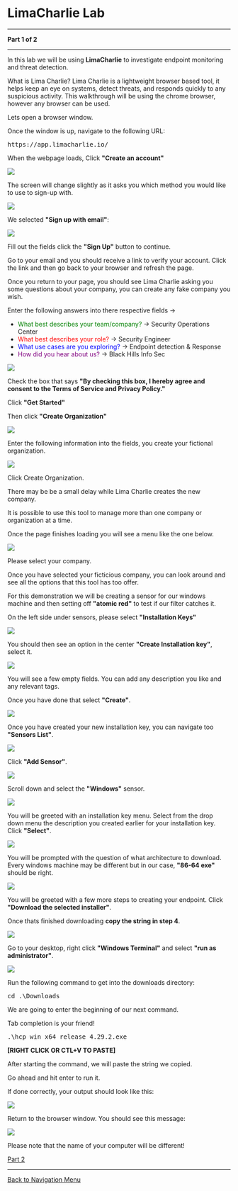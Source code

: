 # LimaCharlie Lab

---

**Part 1 of 2**

---

In this lab we will be using **LimaCharlie** to investigate endpoint monitoring and threat detection.

What is Lima Charlie? Lima Charlie is a lightweight browser based tool, it helps keep an eye on systems, detect threats, and responds quickly to any suspicious activity.  This walkthrough will be using the chrome browser, however any browser can be used.

Lets open a browser window. 

Once the window is up, navigate to the following URL:

<pre>https://app.limacharlie.io/</pre>

When the webpage loads, Click **"Create an account"**

![](attachments/register_an_account.PNG)

The screen will change slightly as it asks you which method you would like to use to sign-up with. 

![](attachments/LimaCharlie_signupmethod.png)

We selected **"Sign up with email"**:

![](attachments/SIGN_UP_BUTTON.PNG)

Fill out the fields click the **"Sign Up"** button to continue.  

Go to your email and you should receive a link to verify your account. Click the link and then go back to your browser and refresh the page.

Once you return to your page, you should see Lima Charlie asking you some questions about your company, you can create any fake company you wish.

Enter the following answers into there respective fields ->

* <span style="color:green">What best describes your team/company?</span> -> Security Operations Center
* <span style="color:red">What best describes your role?</span> -> Security Engineer
* <span style="color:blue">What use cases are you exploring?</span> -> Endpoint detection & Response
* <span style="color:purple">How did you hear about us?</span> -> Black Hills Info Sec

![](attachments/company_setup_menu.PNG)

Check the box that says **"By checking this box, I hereby agree and consent to the Terms of Service and Privacy Policy."**

Click **"Get Started"**

Then click **"Create Organization"** 

![](attachments/create_an_organization.PNG)

Enter the following information into the fields, you create your fictional organization.

![](attachments/ficticious_company_selection.PNG)

Click Create Organization.

There may be be a small delay while Lima Charlie creates the new company.

It is possible to use this tool to manage more than one company or organization at a time.

Once the page finishes loading you will see a menu like the one below. 

![](attachments/selectorganization.png)

Please select your company. 

Once you have selected your ficticious company, you can look around and see all the options that this tool has too offer.

For this demonstration we will be creating a sensor for our windows machine and then setting off **"atomic red"** to test if our filter catches it.

On the left side under sensors, please select **"Installation Keys"**

![](attachments/one.PNG)

You should then see an option in the center **"Create Installation key"**, select it. 

![](attachments/two.PNG)

You will see a few empty fields.  You can add any description you like and any relevant tags.

Once you have done that select **"Create"**.

![](attachments/three.PNG)

Once you have created your new installation key, you can navigate too **"Sensors List"**.  

![](attachments/four.PNG)

Click **"Add Sensor"**.

![](attachments/addsensor.png)

Scroll down and select the **"Windows"** sensor.

![](attachments/five.PNG)

You will be greeted with an installation key menu. Select from the drop down menu the description you created earlier for your installation key. Click **"Select"**.

![](attachments/six.PNG)

You will be prompted with the question of what architecture to download.  Every windows machine may be different but in our case, **"86-64 exe"** should be right.

![](attachments/seven.PNG)

You will be greeted with a few more steps to creating your endpoint. 
Click **"Download the selected installer"**.

Once thats finished downloading **copy the string in step 4**.  

![](attachments/eight.PNG)

Go to your desktop, right click **"Windows Terminal"** and select **"run as administrator"**.

![](attachments/nine.PNG)

Run the following command to get into the downloads directory:

<pre>cd .\Downloads</pre>

We are going to enter the beginning of our next command.

Tab completion is your friend!

<pre>.\hcp_win_x64_release_4.29.2.exe</pre>

**[RIGHT CLICK OR CTL+V TO PASTE]**

After starting the command, we will paste the string we copied.   

Go ahead and hit enter to run it. 

If done correctly, your output should look like this:

![](attachments/correctoutput.png)

Return to the browser window. You should see this message:

![](attachments/success.PNG)

Please note that the name of your computer will be different!

[Part 2](/IntroClassFiles/Tools/IntroClass/LCmeetsAtomicRed/LCAR.md)

***

[Back to Navigation Menu](/IntroClassFiles/navigation.md)
